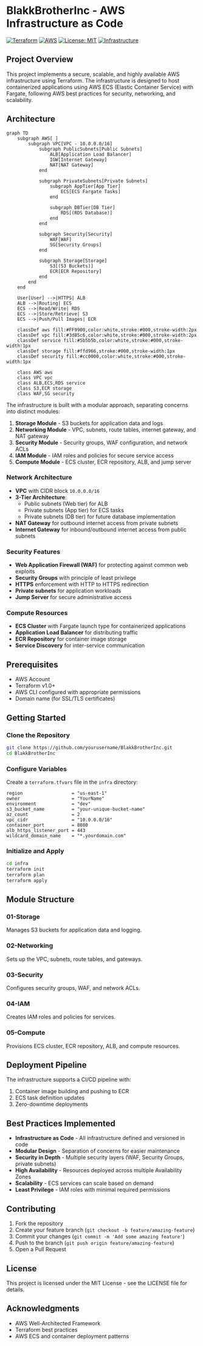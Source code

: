 # BlakkBrotherInc - AWS Infrastructure as Code

[![Terraform](https://img.shields.io/badge/Terraform-1.0+-623CE4?style=for-the-badge&logo=terraform)](https://www.terraform.io/)
[![AWS](https://img.shields.io/badge/AWS-Cloud_Provider-FF9900?style=for-the-badge&logo=amazon-aws)](https://aws.amazon.com/)
[![License: MIT](https://img.shields.io/badge/License-MIT-yellow.svg?style=for-the-badge)](https://opensource.org/licenses/MIT)
[![Infrastructure](https://img.shields.io/badge/Infrastructure-As_Code-blue?style=for-the-badge)](https://en.wikipedia.org/wiki/Infrastructure_as_code)

## Project Overview

This project implements a secure, scalable, and highly available AWS infrastructure using Terraform. The infrastructure is designed to host containerized applications using AWS ECS (Elastic Container Service) with Fargate, following AWS best practices for security, networking, and scalability.

## Architecture

```mermaid
graph TD
    subgraph AWS[ ]
        subgraph VPC[VPC - 10.0.0.0/16]
            subgraph PublicSubnets[Public Subnets]
                ALB[Application Load Balancer]
                IGW[Internet Gateway]
                NAT[NAT Gateway]
            end
            
            subgraph PrivateSubnets[Private Subnets]
                subgraph AppTier[App Tier]
                    ECS[ECS Fargate Tasks]
                end
                
                subgraph DBTier[DB Tier]
                    RDS[(RDS Database)]
                end
            end
            
            subgraph Security[Security]
                WAF[WAF]
                SG[Security Groups]
            end
            
            subgraph Storage[Storage]
                S3[(S3 Buckets)]
                ECR[ECR Repository]
            end
        end
    end
    
    User[User] -->|HTTPS| ALB
    ALB -->|Routing| ECS
    ECS -->|Read/Write| RDS
    ECS -->|Store/Retrieve| S3
    ECS -->|Push/Pull Images| ECR
    
    classDef aws fill:#FF9900,color:white,stroke:#000,stroke-width:2px
    classDef vpc fill:#3d85c6,color:white,stroke:#000,stroke-width:2px
    classDef service fill:#5b5b5b,color:white,stroke:#000,stroke-width:1px
    classDef storage fill:#ffd966,stroke:#000,stroke-width:1px
    classDef security fill:#cc0000,color:white,stroke:#000,stroke-width:1px
    
    class AWS aws
    class VPC vpc
    class ALB,ECS,RDS service
    class S3,ECR storage
    class WAF,SG security
```

The infrastructure is built with a modular approach, separating concerns into distinct modules:

1. **Storage Module** - S3 buckets for application data and logs
2. **Networking Module** - VPC, subnets, route tables, internet gateway, and NAT gateway
3. **Security Module** - Security groups, WAF configuration, and network ACLs
4. **IAM Module** - IAM roles and policies for secure service access
5. **Compute Module** - ECS cluster, ECR repository, ALB, and jump server

### Network Architecture

- **VPC** with CIDR block `10.0.0.0/16`
- **3-Tier Architecture**:
  - Public subnets (Web tier) for ALB
  - Private subnets (App tier) for ECS tasks
  - Private subnets (DB tier) for future database implementation
- **NAT Gateway** for outbound internet access from private subnets
- **Internet Gateway** for inbound/outbound internet access from public subnets

### Security Features

- **Web Application Firewall (WAF)** for protecting against common web exploits
- **Security Groups** with principle of least privilege
- **HTTPS** enforcement with HTTP to HTTPS redirection
- **Private subnets** for application workloads
- **Jump Server** for secure administrative access

### Compute Resources

- **ECS Cluster** with Fargate launch type for containerized applications
- **Application Load Balancer** for distributing traffic
- **ECR Repository** for container image storage
- **Service Discovery** for inter-service communication

## Prerequisites

- AWS Account
- Terraform v1.0+
- AWS CLI configured with appropriate permissions
- Domain name (for SSL/TLS certificates)

## Getting Started

### Clone the Repository

```bash
git clone https://github.com/yourusername/BlakkBrotherInc.git
cd BlakkBrotherInc
```

### Configure Variables

Create a `terraform.tfvars` file in the `infra` directory:

```hcl
region                  = "us-east-1"
owner                   = "YourName"
environment             = "dev"
s3_bucket_name          = "your-unique-bucket-name"
az_count                = 2
vpc_cidr                = "10.0.0.0/16"
container_port          = 8080
alb_https_listener_port = 443
wildcard_domain_name    = "*.yourdomain.com"
```

### Initialize and Apply

```bash
cd infra
terraform init
terraform plan
terraform apply
```

## Module Structure

### 01-Storage

Manages S3 buckets for application data and logging.

### 02-Networking

Sets up the VPC, subnets, route tables, and gateways.

### 03-Security

Configures security groups, WAF, and network ACLs.

### 04-IAM

Creates IAM roles and policies for services.

### 05-Compute

Provisions ECS cluster, ECR repository, ALB, and compute resources.

## Deployment Pipeline

The infrastructure supports a CI/CD pipeline with:

1. Container image building and pushing to ECR
2. ECS task definition updates
3. Zero-downtime deployments

## Best Practices Implemented

- **Infrastructure as Code** - All infrastructure defined and versioned in code
- **Modular Design** - Separation of concerns for easier maintenance
- **Security in Depth** - Multiple security layers (WAF, Security Groups, private subnets)
- **High Availability** - Resources deployed across multiple Availability Zones
- **Scalability** - ECS services can scale based on demand
- **Least Privilege** - IAM roles with minimal required permissions

## Contributing

1. Fork the repository
2. Create your feature branch (`git checkout -b feature/amazing-feature`)
3. Commit your changes (`git commit -m 'Add some amazing feature'`)
4. Push to the branch (`git push origin feature/amazing-feature`)
5. Open a Pull Request

## License

This project is licensed under the MIT License - see the LICENSE file for details.

## Acknowledgments

- AWS Well-Architected Framework
- Terraform best practices
- AWS ECS and container deployment patterns